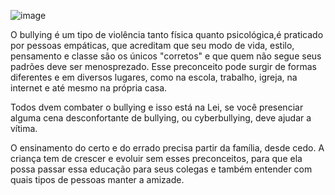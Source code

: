 ![image](https://github.com/junglesmay/style.css/assets/104856219/0524132e-5f9e-462d-bbbc-496c12dbf2a7)

O bullying é um tipo de violência tanto física quanto psicológica,é praticado por pessoas empáticas, que acreditam que seu modo de vida, estilo, pensamento e classe são os únicos "corretos" e que quem não segue seus padrões deve ser menosprezado. Esse preconceito pode surgir de formas diferentes e em diversos lugares, como na escola, trabalho, igreja, na internet e até mesmo na própria casa.

Todos dvem combater o bullying e isso está na Lei, se você presenciar alguma cena desconfortante de bullying, ou cyberbullying, deve ajudar a vítima.

O ensinamento do certo e do errado precisa partir da família, desde cedo. A criança tem de crescer e evoluir sem esses preconceitos, para que ela possa passar essa educação para seus colegas e também entender com quais tipos de pessoas manter a amizade.


